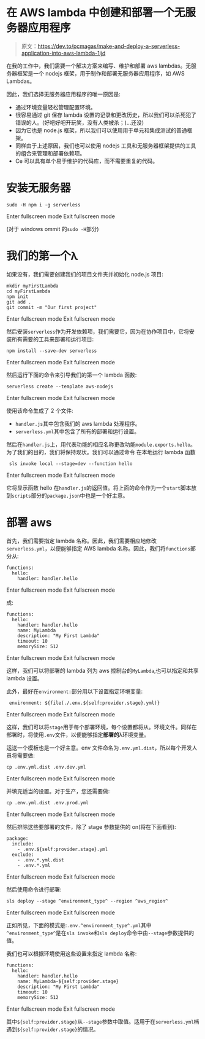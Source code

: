 # 在 AWS lambda 中创建和部署一个无服务器应用程序

> 原文：<https://dev.to/pcmagas/make-and-deploy-a-serverless-application-into-aws-lambda-1ijd>

在我的工作中，我们需要一个解决方案来编写、维护和部署 aws lambdas。无服务器框架是一个 nodejs 框架，用于制作和部署无服务器应用程序，如 AWS Lambdas。

因此，我们选择无服务器应用程序的唯一原因是:

*   通过环境变量轻松管理配置环境。
*   很容易通过 git 保存 lambda 设置的记录和更改历史，所以我们可以杀死犯了错误的人。(好吧好吧开玩笑，没有人类被杀；)...还没)
*   因为它也是 node.js 框架，所以我们可以使用用于单元和集成测试的普通框架。
*   同样由于上述原因，我们也可以使用 nodejs 工具和无服务器框架提供的工具的组合来管理和部署依赖项。
*   Ce 可以具有单个易于维护的代码库，而不需要重复的代码。

# 安装无服务器

```
sudo -H npm i -g serverless 
```

Enter fullscreen mode Exit fullscreen mode

(对于 windows ommit 的`sudo -H`部分)

# 我们的第一个λ

如果没有，我们需要创建我们的项目文件夹并初始化 node.js 项目:

```
mkdir myFirstLambda
cd myFirstLambda
npm init
git add .
git commit -m "Our first project" 
```

Enter fullscreen mode Exit fullscreen mode

然后安装`serverless`作为开发依赖项，我们需要它，因为在协作项目中，它将安装所有需要的工具来部署和运行项目:

```
npm install --save-dev serverless 
```

Enter fullscreen mode Exit fullscreen mode

然后运行下面的命令来引导我们的第一个 lambda 函数:

```
serverless create --template aws-nodejs 
```

Enter fullscreen mode Exit fullscreen mode

使用该命令生成了 2 个文件:

*   `handler.js`其中包含我们的 aws lambda 处理程序。
*   `serverless.yml`其中包含了所有的部署和运行设置。

然后在`handler.js`上，用代表功能的相应名称更改功能`module.exports.hello`。为了我们的目的，我们将保持现状。我们可以通过命令
在本地运行 lambda 函数

```
 sls invoke local --stage=dev --function hello 
```

Enter fullscreen mode Exit fullscreen mode

它将显示函数 hello 在`handler.js`的返回值。将上面的命令作为一个`start`脚本放到`scripts`部分的`package.json`中也是一个好主意。

# 部署 aws

首先，我们需要指定 lambda 名称。因此，我们需要相应地修改`serverless.yml`，以便能够指定 AWS lambda 名称。因此，我们将`functions`部分从:

```
functions:
  hello:
    handler: handler.hello 
```

Enter fullscreen mode Exit fullscreen mode

成:

```
functions:
  hello:
    handler: handler.hello
    name: MyLambda
    description: "My First Lambda"
    timeout: 10
    memorySize: 512 
```

Enter fullscreen mode Exit fullscreen mode

这样，我们可以将部署的 lambda 列为 aws 控制台的`MyLambda`,也可以指定和共享 lambda 设置。

此外，最好在`environment:`部分用以下设置指定环境变量:

```
 environment: ${file(./.env.${self:provider.stage}.yml)} 
```

Enter fullscreen mode Exit fullscreen mode

这样，我们可以将`stage`用于每个部署环境，每个设置都将从。环境文件。同样在部署时，将使用`.env`文件，以便能够指定**部署的**λ环境变量。

运送一个模板也是一个好主意。env 文件命名为`.env.yml.dist`，所以每个开发人员将需要做:

```
cp .env.yml.dist .env.dev.yml 
```

Enter fullscreen mode Exit fullscreen mode

并填充适当的设置。对于生产，您还需要做:

```
cp .env.yml.dist .env.prod.yml 
```

Enter fullscreen mode Exit fullscreen mode

然后排除这些要部署的文件，除了 stage 参数提供的 on(将在下面看到):

```
package:
  include:
    - .env.${self:provider.stage}.yml
  exclude:
    - .env.*.yml.dist
    - .env.*.yml 
```

Enter fullscreen mode Exit fullscreen mode

然后使用命令进行部署:

```
sls deploy --stage ^environment_type^ --region ^aws_region^ 
```

Enter fullscreen mode Exit fullscreen mode

正如所见，下面的模式是:`.env.^environment_type^.yml`其中`^environment_type^`是在`sls invoke`和`sls deploy`命令中由`--stage`参数提供的值。

我们也可以根据环境使用这些设置来指定 lambda 名称:

```
functions:
  hello:
    handler: handler.hello
    name: MyLambda-${self:provider.stage}
    description: "My First Lambda"
    timeout: 10
    memorySize: 512 
```

Enter fullscreen mode Exit fullscreen mode

其中`${self:provider.stage}`从`--stage`参数中取值。适用于在`serverless.yml`档遇到`${self:provider.stage}`的情况。
